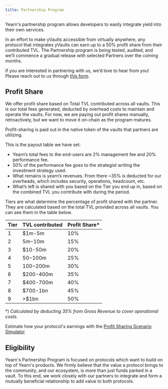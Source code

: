 ```yaml
---
title: Partnership Program
---
```


Yearn's partnership program allows developers to easily integrate yield into their own services. 

In an effort to make yVaults accessible from virtually anywhere, any protocol that integrates yVaults can earn up to a 50% profit share from their contributed TVL. The Partnership program is being tested, audited, and we’ll commence a gradual release with selected Partners over the coming months.

If you are interested in partnering with us, we’d love to hear from you! Please reach out to us through [this form](https://yearnfinance.typeform.com/to/uP7xOJUN).

## Profit Share

We offer profit share based on Total TVL contributed across all vaults. This is our total fees generated, deducted by overhead costs to maintain and operate the vaults. For now, we are paying out profit shares manually, retroactively, but we want to move it on-chain as the program matures.

Profit-sharing is paid out in the native token of the vaults that partners are utilizing. 

This is the payout table we have set:  

- Yearn’s total fees to the end-users are 2% management fee and 20% performance fee.
- 50% of the performance fee goes to the strategist writing the investment strategy used.
- What remains is yearn’s revenues. From there ~35% is deducted for our overheads, which includes security, operations, headcount, etc.
- What’s left is shared with you based on the Tier you end up in, based on the combined TVL you contribute with during the period.

Tiers are what determine the percentage of profit shared with the partner. They are calculated based on the total TVL provided across all vaults. You can see them in the table below.

| Tier | TVL contributed | Profit Share* |
|---|---|---|
1 | $1m-5m | 10%
2 | $5m-$10m | 15%
3 | $10-50m | 20%
4 | $50-$100m | 25%
5 | $100-$200m | 30%
6 | $200-400m | 35%
7 | $400-700m | 40%
8 | $700-1bn | 45%
9 | >$1bn | 50%

*) _Calculated by deducting 35% from Gross Revenue to cover operational costs._

Estimate how your protocol's earnings with the [Profit Sharing Scenario Simulator](https://docs.google.com/spreadsheets/d/1hzgtBkuyLsX0R7t4AwCcDhw3x77UgGrVCXNfQ0CVTbE/edit?usp=sharing)

## Eligibility

Yearn's Partnership Program is focused on protocols which want to build on top of Yearn's products. We firmly believe that the value a protocol brings to the community, and our ecosystem, is more than just funds parked in a vault. To this end, we work closely with our partners to integrate and form a mutually beneficial relationship to add value to both protocols.